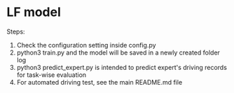 # LF model

Steps:
1. Check the configuration setting inside config.py
2. python3 train.py and the model will be saved in a newly created folder log
3. python3 predict_expert.py is intended to predict expert's driving records for task-wise evaluation
4. For automated driving test, see the main README.md file
